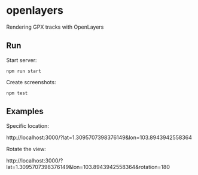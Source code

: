 # openlayers

Rendering GPX tracks with OpenLayers

## Run

Start server:

```
npm run start
```

Create screenshots:

```
npm test
```


## Examples

Specific location:

http://localhost:3000/?lat=1.3095707398376149&lon=103.8943942558364

Rotate the view:

http://localhost:3000/?lat=1.3095707398376149&lon=103.8943942558364&rotation=180